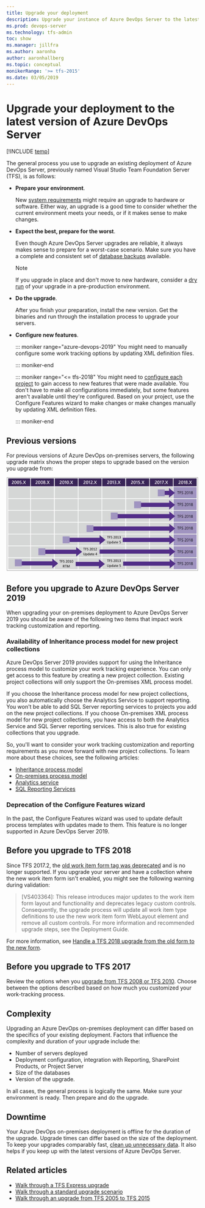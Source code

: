```yaml
---
title: Upgrade your deployment
description: Upgrade your instance of Azure DevOps Server to the latest version
ms.prod: devops-server
ms.technology: tfs-admin
toc: show
ms.manager: jillfra
ms.author: aaronha
author: aaronhallberg
ms.topic: conceptual
monikerRange: '>= tfs-2015'
ms.date: 03/05/2019
---
```


# Upgrade your deployment to the latest version of Azure DevOps Server

[!INCLUDE [temp](../_shared/version-tfs-2015-earlier.md)]

The general process you use to upgrade an existing deployment of Azure DevOps Server, previously named Visual Studio Team Foundation Server (TFS), is as follows:

- **Prepare your environment**.

    New [system requirements](../requirements.md) might require an upgrade to hardware or software. Either way, an upgrade is a good time to consider whether the current environment meets your needs, or if it makes sense to make changes.

- **Expect the best, prepare for the worst**.

    Even though Azure DevOps Server upgrades are reliable, it always makes sense to prepare for a worst-case scenario. Make sure you have a complete and consistent set of [database backups](../admin/backup/config-backup-sched-plan.md) available.

    > [!NOTE]
    > If you upgrade in place and don't move to new hardware, consider a [dry run](pre-production.md) of your upgrade in a pre-production environment.

- **Do the upgrade**.

    After you finish your preparation, install the new version. Get the binaries and run through the installation process to upgrade your servers.

- **Configure new features**. <!--- QUESTION: what needs to be said here for 2019? -->

	::: moniker range="azure-devops-2019"
    You might need to manually configure some work tracking options by updating XML definition files.

	::: moniker-end

	::: moniker range="<= tfs-2018"
    You might need to [configure each project](/azure/devops/work/customize/configure-features-after-upgrade) to gain access to new features that were made available. You don't have to make all configurations immediately, but some features aren't available until they're configured. Based on your project, use the Configure Features wizard to make changes or make changes manually by updating XML definition files.

	::: moniker-end


## Previous versions

For previous versions of Azure DevOps on-premises servers, the following upgrade matrix shows the proper steps to upgrade based on the version you upgrade from:

<!--- Image needs update --> 
![TFS 2018 Upgrade path matrix for all versions](../_img/tfs2018upgradematrix.png)

## Before you upgrade to Azure DevOps Server 2019 <!---NEW SECTION --> 

When upgrading your on-premises deployment to Azure DevOps Server 2019 you should be aware of the following two items that impact work tracking customization and reporting. 

### Availability of Inheritance process model for new project collections

Azure DevOps Server 2019 provides support for using the Inheritance process model to customize your work tracking experience. You can only get access to this feature by creating a new project collection. Existing project collections will only support the On-premises XML process model.

If you choose the Inheritance process model for new project collections, you also automatically choose the Analytics Service to support reporting. You won't be able to add SQL Server reporting services to projects you add on the new project collections. 
If you choose On-premises XML process model for new project collections, you have access to both the Analytics Service and SQL Server reporting services. This is also true for existing collections that you upgrade. 
 
So, you'll want to consider your work tracking customization and reporting requirements as you move forward with new project collections. To learn more about these choices, see the following articles:

- [Inheritance process model](/azure/devops/organizations/settings/work/inheritance-process-model)  
- [On-premises process model](/azure/devops/organizations/reference/on-premises-xml-process-model)  
- [Analytics service](/azure/devops/report/analytics/what-is-analytics)
- [SQL Reporting Services](/azure/devops/report/sql-reports/reporting-services-reports) 

### Deprecation of the Configure Features wizard

In the past, the Configure Features wizard was used to update default process templates with updates made to them. This feature is no longer supported in Azure DevOps Server 2019.

<!--- QUESTION: Any manual changes that need to be made? If they upgrade from ??? - what might they need to do here? -->

## Before you upgrade to TFS 2018

Since TFS 2017.2, the [old work item form <Layout> tag was deprecated](https://blogs.msdn.microsoft.com/devops/2017/05/22/announcing-the-deprecation-of-the-old-work-item-form-in-tfs/) and is no longer supported. If you upgrade your server and have a collection where the new work item form isn't enabled, you might see the following warning during validation:

> [VS403364]: This release introduces major updates to the work item form layout and functionality and deprecates legacy custom controls. Consequently, the upgrade process will update all work item type definitions to use the new work item form WebLayout element and remove all custom controls. For more information and recommended upgrade steps, see the Deployment Guide.

For more information, see [Handle a TFS 2018 upgrade from the old form to the new form](https://blogs.msdn.microsoft.com/devops/2017/05/22/announcing-the-deprecation-of-the-old-work-item-form-in-tfs).

## Before you upgrade to TFS 2017

Review the options when you [upgrade from TFS 2008 or TFS 2010](/azure/devops/work/customize/upgrade-tfs-2008-or-2010). Choose between the options described based on how much you customized your work-tracking process.

## Complexity

Upgrading an Azure DevOps on-premises deployment can differ based on the specifics of your existing deployment. Factors that influence the complexity and duration of your upgrade include the:

- Number of servers deployed
- Deployment configuration, integration with Reporting, SharePoint Products,  or Project Server 
- Size of the databases
- Version of the upgrade.

In all cases, the general process is logically the same. Make sure your environment is ready. Then prepare and do the upgrade.

## Downtime

Your Azure DevOps on-premises deployment is offline for the duration of the upgrade. Upgrade times can differ based on the size of the deployment. To keep your upgrades comparably fast, [clean up unnecessary data](/azure/devops/tfs-server/upgrade/clean-up-data). It also helps if you keep up with the latest versions of Azure DevOps Server.

## Related articles

- [Walk through a TFS Express upgrade](express.md)
- [Walk through a standard upgrade scenario](walkthrough.md)
- [Walk through an upgrade from TFS 2005 to TFS 2015](tfs-2005-to-2015.md)



